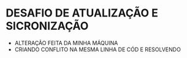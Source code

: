 # DESAFIO DE ATUALIZAÇÃO E SICRONIZAÇÃO
 - ALTERAÇÃO FEITA DA MINHA MÁQUINA
 - CRIANDO CONFLITO NA MESMA LINHA DE CÓD E RESOLVENDO